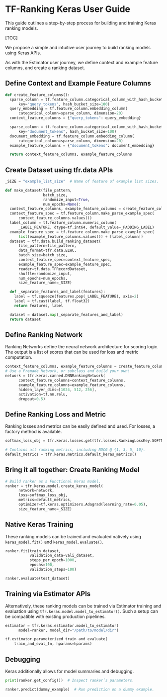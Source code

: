 # TF-Ranking Keras User Guide

This guide outlines a step-by-step process for building and training Keras
ranking models.

[TOC]

We propose a simple and intuitive user journey to build ranking models using
Keras APIs.

As with the Estimator user journey, we define context and example feature
columns, and create a ranking dataset.

## Define Context and Example Feature Columns

```python
def create_feature_columns():
  sparse_column = tf.feature_column.categorical_column_with_hash_bucket(
      key="query_tokens", hash_bucket_size=100)
  query_embedding = tf.feature_column.embedding_column(
      categorical_column=sparse_column, dimension=20)
  context_feature_columns = {"query_tokens": query_embedding}

  sparse_column = tf.feature_column.categorical_column_with_hash_bucket(
      key="document_tokens", hash_bucket_size=100)
  document_embedding = tf.feature_column.embedding_column(
      categorical_column=sparse_column, dimension=20)
  example_feature_columns = {"document_tokens": document_embedding}

  return context_feature_columns, example_feature_columns
```

## Create Dataset using tfr.data APIs

```python
_SIZE = "example_list_size"  # Name of feature of example list sizes.

def make_dataset(file_pattern,
                 batch_size,
                 randomize_input=True,
                 num_epochs=None):
  context_feature_columns, example_feature_columns = create_feature_columns()
  context_feature_spec = tf.feature_column.make_parse_example_spec(
      context_feature_columns.values())
  label_column = tf.feature_column.numeric_column(
      _LABEL_FEATURE, dtype=tf.int64, default_value=_PADDING_LABEL)
  example_feature_spec = tf.feature_column.make_parse_example_spec(
      list(example_feature_columns.values()) + [label_column])
  dataset = tfr.data.build_ranking_dataset(
      file_pattern=file_pattern,
      data_format=tfr.data.ELWC,
      batch_size=batch_size,
      context_feature_spec=context_feature_spec,
      example_feature_spec=example_feature_spec,
      reader=tf.data.TFRecordDataset,
      shuffle=randomize_input,
      num_epochs=num_epochs,
      size_feature_name=_SIZE)

  def _separate_features_and_label(features):
    label = tf.squeeze(features.pop(_LABEL_FEATURE), axis=2)
    label = tf.cast(label, tf.float32)
    return features, label

  dataset = dataset.map(_separate_features_and_label)
  return dataset
```

## Define Ranking Network

Ranking Networks define the neural network architecture for scoring logic. The
output is a list of scores that can be used for loss and metric computation.

```python
context_feature_columns, example_feature_columns = create_feature_columns()
# Use a Premade Network, or subclass and build your own!
network = tfr.keras.canned.DNNRankingNetwork(
      context_feature_columns=context_feature_columns,
      example_feature_columns=example_feature_columns,
      hidden_layer_dims=[1024, 512, 256],
      activation=tf.nn.relu,
      dropout=0.5)
```

## Define Ranking Loss and Metric

Ranking losses and metrics can be easily defined and used. For losses, a factory
method is available.

```python
softmax_loss_obj = tfr.keras.losses.get(tfr.losses.RankingLossKey.SOFTMAX_LOSS)

# Contains all ranking metrics, including NDCG @ {1, 3, 5, 10}.
default_metrics = tfr.keras.metrics.default_keras_metrics()
```

## Bring it all together: Create Ranking Model

```python
# Build ranker as a Functional Keras model.
ranker = tfr.keras.model.create_keras_model(
      network=network,
      loss=softmax_loss_obj,
      metrics=default_metrics,
      optimizer=tf.keras.optimizers.Adagrad(learning_rate=0.05),
      size_feature_name=_SIZE)
```

## Native Keras Training

These ranking models can be trained and evaluated natively using
`keras_model.fit()` and `keras_model.evaluate()`.

```python
ranker.fit(train_dataset,
           validation_data=vali_dataset,
           steps_per_epoch=1000,
           epochs=100,
           validation_steps=100)

ranker.evaluate(test_dataset)
```

## Training via Estimator APIs

Alternatively, these ranking models can be trained via Estimator training and
evaluation using `tfr.keras.model.model_to_estimator()`. Such a setup can be
compatible with existing production pipelines.

```python
estimator = tfr.keras.estimator.model_to_estimator(
      model=ranker, model_dir="/path/to/model/dir")

tf.estimator.parameterized_train_and_evaluate(
    train_and_eval_fn, hparams=hparams)
```

## Debugging

Keras additionally allows for model summaries and debugging.

```python
print(ranker.get_config())  # Inspect ranker’s parameters.

ranker.predict(dummy_example)  # Run prediction on a dummy example.
```
